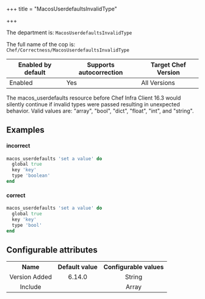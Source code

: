+++
title = "MacosUserdefaultsInvalidType"

+++

<!-- This content is automatically generated. See https://github.com/chef/chef-web-docs/blob/main/generated/README.md -->

The department is: `MacosUserdefaultsInvalidType`

The full name of the cop is: `Chef/Correctness/MacosUserdefaultsInvalidType`

| Enabled by default | Supports autocorrection | Target Chef Version |
| --- | --- | --- |
| Enabled | Yes | All Versions |

The macos_userdefaults resource before Chef Infra Client 16.3 would silently continue if invalid types were passed resulting in unexpected behavior. Valid values are: "array", "bool", "dict", "float", "int", and "string".

## Examples


#### incorrect

```ruby
macos_userdefaults 'set a value' do
  global true
  key 'key'
  type 'boolean'
end
```

#### correct

```ruby
macos_userdefaults 'set a value' do
  global true
  key 'key'
  type 'bool'
end
```

## Configurable attributes

<table>
<tbody><tr>
<th>Name</th>
<th>Default value</th>
<th>Configurable values</th>
</tr>
<tr>
<td style="text-align:center">Version Added</td>
<td style="text-align:center">6.14.0</td>
<td style="text-align:center">String</td>
</tr>
<tr><td style="text-align:center">Include</td>
<td style="text-align:center"><ul>
</ul>
</td>
<td style="text-align:center">Array</td>
</tr></tbody></table>
